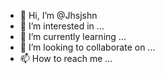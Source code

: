 - 👋 Hi, I’m @Jhsjshn
- 👀 I’m interested in ...
- 🌱 I’m currently learning ...
- 💞️ I’m looking to collaborate on ...
- 📫 How to reach me ...

<!---
Jhsjshn/Jhsjshn is a ✨ special ✨ repository because its `README.md` (this file) appears on your GitHub profile.
You can click the Preview link to take a look at your changes.
--->
